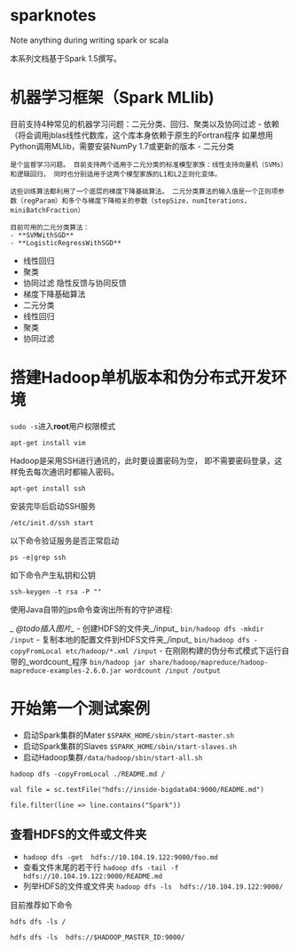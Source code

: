 # sparknotes
Note anything during writing spark or scala

本系列文档基于Spark 1.5撰写。

# **机器学习框架（Spark MLlib)**
目前支持4种常见的机器学习问题：二元分类、回归、聚类以及协同过滤 - 依赖 （将会调用jblas线性代数库，这个库本身依赖于原生的Fortran程序 如果想用Python调用MLlib，需要安装NumPy 1.7或更新的版本 - 二元分类

```
是个监督学习问题。 目前支持两个适用于二元分类的标准模型家族：线性支持向量机（SVMs）和逻辑回归， 同时也分别适用于这两个模型家族的L1和L2正则化变体。

这些训练算法都利用了一个底层的梯度下降基础算法。 二元分类算法的输入值是一个正则项参数（regParam）和多个与梯度下降相关的参数（stepSize，numIterations，miniBatchFraction）

目前可用的二元分类算法：
- **SVMWithSGD**
- **LogisticRegressWithSGD**
```

- 线性回归
- 聚类
- 协同过滤 隐性反馈与协同反馈
- 梯度下降基础算法
- 二元分类
- 线性回归
- 聚类
- 协同过滤

# 搭建Hadoop单机版本和伪分布式开发环境
`sudo -s`进入**root**用户权限模式

`apt-get install vim`

Hadoop是采用SSH进行通讯的，此时要设置密码为空， 即不需要密码登录，这样免去每次通讯时都输入密码。

`apt-get install ssh`

安装完毕后启动SSH服务

`/etc/init.d/ssh start`

以下命令验证服务是否正常启动

`ps -e|grep ssh`

如下命令产生私钥和公钥

`ssh-keygen -t rsa -P ""`

使用Java自带的jps命令查询出所有的守护进程:

*_ @todo插入图片\_* - 创建HDFS的文件夹_/input_ `bin/hadoop dfs -mkdir /input` - 复制本地的配置文件到HDFS文件夹_/input_ `bin/hadoop dfs -copyFromLocal etc/hadoop/*.xml /input` - 在刚刚构建的伪分布式模式下运行自带的_wordcount_程序 `bin/hadoop jar share/hadoop/mapreduce/hadoop-mapreduce-examples-2.6.0.jar wordcount /input /output`

# 开始第一个测试案例
- 启动Spark集群的Mater `$SPARK_HOME/sbin/start-master.sh`
- 启动Spark集群的Slaves `$SPARK_HOME/sbin/start-slaves.sh`
- 启动Hadoop集群`/data/hadoop/sbin/start-all.sh`

`hadoop dfs -copyFromLocal ./README.md /`

`val file = sc.textFile("hdfs://inside-bigdata04:9000/README.md")`

`file.filter(line => line.contains("Spark"))`

## 查看HDFS的文件或文件夹
- `hadoop dfs -get  hdfs://10.104.19.122:9000/foo.md`
- 查看文件末尾的若干行 `hadoop dfs -tail -f hdfs://10.104.19.122:9000/README.md`
- 列举HDFS的文件或文件夹 `hadoop dfs -ls  hdfs://10.104.19.122:9000/`

目前推荐如下命令

`hdfs dfs -ls /`

`hdfs dfs -ls  hdfs://$HADOOP_MASTER_ID:9000/`
